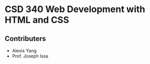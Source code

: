 <h1>CSD 340 Web Development with HTML and CSS</h1>
<h2>Contributers</h2>
<ul>
  <li>Alexis Yang</li>
  <li>Prof. Joseph Issa</li>
</ul>
